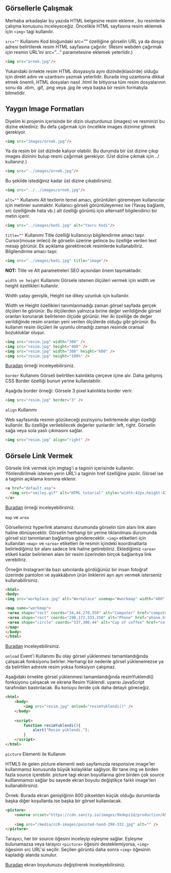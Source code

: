 ## Görsellerle Çalışmak

Merhaba arkadaşlar bu yazıda HTML belgesine resim ekleme , bu resimlerle çalışma konusunu inceleyeceğiz. Öncelikle HTML sayfasına resim eklemek için ```<img>``` tagi kullanılır.

```src=""``` Kullanımı
Kod bloğundaki src="" özelliğine görselin URL ya da dosya adresi belirtilerek resim HTML sayfasına çağırılır. (Resmi webden çağırmak için resmin URL'ini src=”…” parametesine eklemek yeterlidir.)
```html
<img src="ornek.jpg"/>
```
Yukarıdaki örnekte resim HTML dosyasıyla aynı dizinde(klasörde) olduğu için direkt adını ve uzantısını yazmak yeterlidir. Burada img uzantısına dikkat etmek önemli, HTML dosyaları nasıl .html ile bitiyorsa tüm resim dosyalarının sonu da .xbm, .gif, .png veya .jpg ile veya başka bir resim formatıyla bitmelidir.

## Yaygın Image Formatları

Diyelim ki projenin içerisinde bir dizin oluşturdunuz (images) ve resminizi bu dizine eklediniz. Bu defa çağırmak için öncelikle images dizinine gitmek gerekiyor.
```html
<img src="images/ornek.jpg"/> 
```
Ya da resim bir üst dizinde kalıyor olabilir. Bu durumda bir üst dizine çıkıp images dizinini bulup resmi çağırmak gerekiyor. (Üst dizine çıkmak için ../ kullanırız.)
```html
<img src="../images/ornek.jpg"/>
```

Bu şekilde istediğiniz kadar üst dizine çıkabilirsiniz.
```html
<img src="../../images/ornek.jpg"/>
```

```alt=""``` Kullanımı
Alt textlerin temel amacı, görüntüleri göremeyen kullanıcılar için metinler sunmaktır. Kullanıcı görseli görüntüleyemez ise (Yavaş bağlantı, src özelliğinde hata vb.) alt özelliği görüntü için alternatif bilgilendirici bir metin içerir.
```html
<img src="../images/kedi.jpg" alt="Yavru Kedi"/>
```

```title=""``` Kullanımı
Title özelliği kullanıcıyı bilgilendirme amacı taşır. Cursor(mouse imleci) ile görselin üzerine gelince bu özelliğe verilen text mesajı görünür. Ek açıklama gerektirecek resimlerde kullanabiliriz. Bilgilendirme amacı taşır.
```html
<img src="../images/kedi.jpg" title="image"/>
```

<b>NOT:</b> Title ve Alt parametreleri SEO açısından önem taşımaktadır.

```width ve height``` Kullanımı
Görsele istenen ölçüleri vermek için width ve height özellikleri kullanılır.

Width yatay genişlik, Height ise dikey uzunluk için kullanılır.

Width ve Height özellikleri tanımlanmadığı zaman görsel sayfada gerçek ölçüleri ile görünür. Bu ölçülerden yalnızca birine değer verildiğinde görsel oranları korunarak belirlenen ölçüde görünür. Her iki özelliğe de değer verildiğinde resim oranları yeni verilen ölçülerde olduğu gibi görünür. Bu kullanım resim ölçüleri ile uyumlu olmadığı zaman resimde oransal bozukluklar oluşur.
```html
<img src="resim.jpg" width="300" />
<img src="resim.jpg" height="400" />
<img src="resim.jpg" width="300" height="600" />
<img src="resim.jpg" height="100%" />
```
[Buradan](https://jsfiddle.net/detfj6w9/4/) örneği inceleyebilirsiniz.

```border``` Kullanımı
Görseli belirtilen kalınlıkta çerçeve içine alır. Daha gelişmiş CSS Border özelliği bunun yerine kullanılabilir.

Aşağıda border örneği: Görsele 3 pixel kalınlıkta border verir.
```html
<img src="resim.jpg" border="3" />
```

```align``` Kullanımı

Web sayfasında resmin gözükeceği pozisyonu belirlemede align özelliği kullanılır. Bu özelliğe verilebilecek değerler şunlardır: left, right. Görselin sağa veya sola yaslı çıkmasını sağlar.
```html
<img src="resim.jpg" align="right" />
```
## Görsele Link Vermek

Görsele link vermek için imgtag'i a taginin içerisinde kullanılır. Yönlendirilmek istenen yerin URL'i a taginin href özelliğine yazılır. Görsel ise a taginin açıklama kısmına eklenir.
```html
<a href="default.asp">
  <img src="smiley.gif" alt="HTML tutorial" style="width:42px;height:42px;">
</a>
```
[Buradan](https://jsfiddle.net/qcpfsev7/2/) örneği inceleyebilirsiniz.

```map``` ve ```area```

Görselleriniz hyperlink atamanız durumunda görselin tüm alanı link alanı haline dönüşecektir. Görselin herhangi bir yerine tıklanılması durumunda görsel sizi tanımlanan bağlantıya gönderecektir. ```<img>``` etiketleri için kullanılan ```<map>``` ve ```<area>``` etiketleri ile resmin içindeki koordinatlarla belirlediğimiz bir alanı sadece link haline getirebiliriz. Eklediğimiz ```<area>``` etiketi kadar belirlenen alanı bir resim üzerinden birçok bağlantıya link verebiliriz.

Örneğin Instagram'da bazı satıcılarda gördüğünüz bir insan fotoğraf üzerinde pantolon ve ayakkabının ürün linklerini ayrı ayrı vermek isterseniz kullanabilirsiniz.

```html
<html>
<body>
<img src="workplace.jpg" alt="Workplace" usemap="#workmap" width="400" height="379">

<map name="workmap">
 <area shape="rect" coords="34,44,270,350" alt="Computer" href="computer.htm">
 <area shape="rect" coords="290,172,333,250" alt="Phone" href="phone.htm">
 <area shape="circle" coords="337,300,44" alt="Cup of coffee" href="coffee.htm">
</map>
</body>
</html>
```

[Buradan](https://www.w3schools.com/html/tryit.asp?filename=tryhtml_images_map2) inceleyebilirsiniz.

```onload``` Event'i Kullanımı
Bu olay görsel yüklenmesi tamamlandığında çalışacak fonksiyonu belirler. Herhangi bir nedenle görsel yüklenemezse ya da belirtilen adreste resim yoksa fonksiyon çalışmaz.

Aşağıdaki örnekte görsel yüklenmesi tamamlandığında resimYuklendi() fonksiyonu çalışacak ve ekrana Resim Yüklendi. uyarısı JavaScript tarafından bastırılacak. Bu konuyu ileride çok daha detaylı göreceğiz.
```html
<html>
    <body>
        <img src="resim.jpg" onload="resimYuklendi()" />
    </body>
    
    <script>
        function resimYuklendi(){
            alert("Resim yüklendi.");
        }
    </script>
</html>
```
```picture``` Elementi ile Kullanım

HTML5 ile gelen picture elementi web sayfamızda responsive image'ler kullanmamız konusunda büyük kolaylıklar sağlıyor. Bir tane img ve birden fazla source içerebilir. picture tagi ekran boyutlarına göre birden çok source kulllanmamızı sağlar bu sayede ekran boyutu değiştikçe farklı image'leri kullanabilirsiniz.

Örnek: Burada ekran genişliğinin 800 pikselden küçük olduğu durumlarda başka diğer koşullarda ise başka bir görsel kullanılacak.
```html
<picture>
    <source srcset="https://cdn.sanity.io/images/9kdepi1d/production/65c832d202a503b15d99e628f4313782f3ef50db-300x62.png" media="(min-width: 800px)">
    
    <img src="/media/cc0-images/painted-hand-298-332.jpg" alt="" />
</picture>
```
Tarayıcı, her bir source öğesini inceleyip eşleşme sağlar. Eşleşme bulunamazsa veya tarayıcı ```<picture>``` öğesini desteklemiyorsa, ```<img>``` öğesinin src URL'si seçilir. Seçilen görüntü daha sonra ```<img>``` öğesinin kapladığı alanda sunulur.

[Buradan](https://jsfiddle.net/a2dvm503/4/) ekran boyutunuzu değiştirerek inceleyebilirsiniz.

